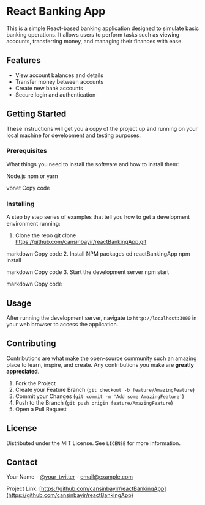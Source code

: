 # React Banking App

This is a simple React-based banking application designed to simulate basic banking operations. It allows users to perform tasks such as viewing accounts, transferring money, and managing their finances with ease.

## Features

- View account balances and details
- Transfer money between accounts
- Create new bank accounts
- Secure login and authentication

## Getting Started

These instructions will get you a copy of the project up and running on your local machine for development and testing purposes.

### Prerequisites

What things you need to install the software and how to install them:

Node.js
npm or yarn

vbnet
Copy code

### Installing

A step by step series of examples that tell you how to get a development environment running:

1. Clone the repo
git clone https://github.com/cansinbayir/reactBankingApp.git

markdown
Copy code
2. Install NPM packages
cd reactBankingApp
npm install

markdown
Copy code
3. Start the development server
npm start

markdown
Copy code

## Usage

After running the development server, navigate to `http://localhost:3000` in your web browser to access the application.

## Contributing

Contributions are what make the open-source community such an amazing place to learn, inspire, and create. Any contributions you make are **greatly appreciated**.

1. Fork the Project
2. Create your Feature Branch (`git checkout -b feature/AmazingFeature`)
3. Commit your Changes (`git commit -m 'Add some AmazingFeature'`)
4. Push to the Branch (`git push origin feature/AmazingFeature`)
5. Open a Pull Request

## License

Distributed under the MIT License. See `LICENSE` for more information.

## Contact

Your Name - [@your_twitter](https://twitter.com/your_twitter) - email@example.com

Project Link: [https://github.com/cansinbayir/reactBankingApp](https://github.com/cansinbayir/reactBankingApp)
